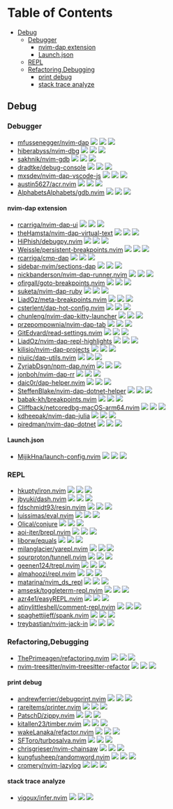 # Table of Contents

<!-- toc -->

- [Debug](#debug)
  * [Debugger](#debugger)
    + [nvim-dap extension](#nvim-dap-extension)
    + [Launch.json](#launchjson)
  * [REPL](#repl)
  * [Refactoring,Debugging](#refactoringdebugging)
    + [print debug](#print-debug)
    + [stack trace analyze](#stack-trace-analyze)

<!-- tocstop -->

## Debug

### Debugger

- [mfussenegger/nvim-dap](https://github.com/mfussenegger/nvim-dap) ![](https://img.shields.io/github/stars/mfussenegger/nvim-dap) ![](https://img.shields.io/github/last-commit/mfussenegger/nvim-dap) ![](https://img.shields.io/github/commit-activity/y/mfussenegger/nvim-dap)
- [hiberabyss/nvim-dbg](https://github.com/hiberabyss/nvim-dbg) ![](https://img.shields.io/github/stars/hiberabyss/nvim-dbg) ![](https://img.shields.io/github/last-commit/hiberabyss/nvim-dbg) ![](https://img.shields.io/github/commit-activity/y/hiberabyss/nvim-dbg)
- [sakhnik/nvim-gdb](https://github.com/sakhnik/nvim-gdb) ![](https://img.shields.io/github/stars/sakhnik/nvim-gdb) ![](https://img.shields.io/github/last-commit/sakhnik/nvim-gdb) ![](https://img.shields.io/github/commit-activity/y/sakhnik/nvim-gdb)
- [dradtke/debug-console](https://github.com/dradtke/debug-console) ![](https://img.shields.io/github/stars/dradtke/debug-console) ![](https://img.shields.io/github/last-commit/dradtke/debug-console) ![](https://img.shields.io/github/commit-activity/y/dradtke/debug-console)
- [mxsdev/nvim-dap-vscode-js](https://github.com/mxsdev/nvim-dap-vscode-js) ![](https://img.shields.io/github/stars/mxsdev/nvim-dap-vscode-js) ![](https://img.shields.io/github/last-commit/mxsdev/nvim-dap-vscode-js) ![](https://img.shields.io/github/commit-activity/y/mxsdev/nvim-dap-vscode-js)
- [austin5627/acr.nvim](https://github.com/austin5627/acr.nvim) ![](https://img.shields.io/github/stars/austin5627/acr.nvim) ![](https://img.shields.io/github/last-commit/austin5627/acr.nvim) ![](https://img.shields.io/github/commit-activity/y/austin5627/acr.nvim)
- [AlphabetsAlphabets/gdb.nvim](https://github.com/AlphabetsAlphabets/gdb.nvim) ![](https://img.shields.io/github/stars/AlphabetsAlphabets/gdb.nvim) ![](https://img.shields.io/github/last-commit/AlphabetsAlphabets/gdb.nvim) ![](https://img.shields.io/github/commit-activity/y/AlphabetsAlphabets/gdb.nvim)

#### nvim-dap extension

- [rcarriga/nvim-dap-ui](https://github.com/rcarriga/nvim-dap-ui) ![](https://img.shields.io/github/stars/rcarriga/nvim-dap-ui) ![](https://img.shields.io/github/last-commit/rcarriga/nvim-dap-ui) ![](https://img.shields.io/github/commit-activity/y/rcarriga/nvim-dap-ui)
- [theHamsta/nvim-dap-virtual-text](https://github.com/theHamsta/nvim-dap-virtual-text) ![](https://img.shields.io/github/stars/theHamsta/nvim-dap-virtual-text) ![](https://img.shields.io/github/last-commit/theHamsta/nvim-dap-virtual-text) ![](https://img.shields.io/github/commit-activity/y/theHamsta/nvim-dap-virtual-text)
- [HiPhish/debugpy.nvim](https://github.com/HiPhish/debugpy.nvim) ![](https://img.shields.io/github/stars/HiPhish/debugpy.nvim) ![](https://img.shields.io/github/last-commit/HiPhish/debugpy.nvim) ![](https://img.shields.io/github/commit-activity/y/HiPhish/debugpy.nvim)
- [Weissle/persistent-breakpoints.nvim](https://github.com/Weissle/persistent-breakpoints.nvim) ![](https://img.shields.io/github/stars/Weissle/persistent-breakpoints.nvim) ![](https://img.shields.io/github/last-commit/Weissle/persistent-breakpoints.nvim) ![](https://img.shields.io/github/commit-activity/y/Weissle/persistent-breakpoints.nvim)
- [rcarriga/cmp-dap](https://github.com/rcarriga/cmp-dap) ![](https://img.shields.io/github/stars/rcarriga/cmp-dap) ![](https://img.shields.io/github/last-commit/rcarriga/cmp-dap) ![](https://img.shields.io/github/commit-activity/y/rcarriga/cmp-dap)
- [sidebar-nvim/sections-dap](https://github.com/sidebar-nvim/sections-dap) ![](https://img.shields.io/github/stars/sidebar-nvim/sections-dap) ![](https://img.shields.io/github/last-commit/sidebar-nvim/sections-dap) ![](https://img.shields.io/github/commit-activity/y/sidebar-nvim/sections-dap)
- [nickbanderson/nvim-dap-runner.nvim](https://github.com/nickbanderson/nvim-dap-runner.nvim) ![](https://img.shields.io/github/stars/nickbanderson/nvim-dap-runner.nvim) ![](https://img.shields.io/github/last-commit/nickbanderson/nvim-dap-runner.nvim) ![](https://img.shields.io/github/commit-activity/y/nickbanderson/nvim-dap-runner.nvim)
- [ofirgall/goto-breakpoints.nvim](https://github.com/ofirgall/goto-breakpoints.nvim) ![](https://img.shields.io/github/stars/ofirgall/goto-breakpoints.nvim) ![](https://img.shields.io/github/last-commit/ofirgall/goto-breakpoints.nvim) ![](https://img.shields.io/github/commit-activity/y/ofirgall/goto-breakpoints.nvim)
- [suketa/nvim-dap-ruby](https://github.com/suketa/nvim-dap-ruby) ![](https://img.shields.io/github/stars/suketa/nvim-dap-ruby) ![](https://img.shields.io/github/last-commit/suketa/nvim-dap-ruby) ![](https://img.shields.io/github/commit-activity/y/suketa/nvim-dap-ruby)
- [LiadOz/meta-breakpoints.nvim](https://github.com/LiadOz/meta-breakpoints.nvim) ![](https://img.shields.io/github/stars/LiadOz/meta-breakpoints.nvim) ![](https://img.shields.io/github/last-commit/LiadOz/meta-breakpoints.nvim) ![](https://img.shields.io/github/commit-activity/y/LiadOz/meta-breakpoints.nvim)
- [csterlent/dap-hot-config.nvim](https://github.com/csterlent/dap-hot-config.nvim) ![](https://img.shields.io/github/stars/csterlent/dap-hot-config.nvim) ![](https://img.shields.io/github/last-commit/csterlent/dap-hot-config.nvim) ![](https://img.shields.io/github/commit-activity/y/csterlent/dap-hot-config.nvim)
- [chunleng/nvim-dap-kitty-launcher](https://github.com/chunleng/nvim-dap-kitty-launcher) ![](https://img.shields.io/github/stars/chunleng/nvim-dap-kitty-launcher) ![](https://img.shields.io/github/last-commit/chunleng/nvim-dap-kitty-launcher) ![](https://img.shields.io/github/commit-activity/y/chunleng/nvim-dap-kitty-launcher)
- [przepompownia/nvim-dap-tab](https://github.com/przepompownia/nvim-dap-tab) ![](https://img.shields.io/github/stars/przepompownia/nvim-dap-tab) ![](https://img.shields.io/github/last-commit/przepompownia/nvim-dap-tab) ![](https://img.shields.io/github/commit-activity/y/przepompownia/nvim-dap-tab)
- [GitEdvard/read-settings.nvim](https://github.com/GitEdvard/read-settings.nvim) ![](https://img.shields.io/github/stars/GitEdvard/read-settings.nvim) ![](https://img.shields.io/github/last-commit/GitEdvard/read-settings.nvim) ![](https://img.shields.io/github/commit-activity/y/GitEdvard/read-settings.nvim)
- [LiadOz/nvim-dap-repl-highlights](https://github.com/LiadOz/nvim-dap-repl-highlights) ![](https://img.shields.io/github/stars/LiadOz/nvim-dap-repl-highlights) ![](https://img.shields.io/github/last-commit/LiadOz/nvim-dap-repl-highlights) ![](https://img.shields.io/github/commit-activity/y/LiadOz/nvim-dap-repl-highlights)
- [kilisio/nvim-dap-projects](https://github.com/kilisio/nvim-dap-projects) ![](https://img.shields.io/github/stars/kilisio/nvim-dap-projects) ![](https://img.shields.io/github/last-commit/kilisio/nvim-dap-projects) ![](https://img.shields.io/github/commit-activity/y/kilisio/nvim-dap-projects)
- [niuiic/dap-utils.nvim](https://github.com/niuiic/dap-utils.nvim) ![](https://img.shields.io/github/stars/niuiic/dap-utils.nvim) ![](https://img.shields.io/github/last-commit/niuiic/dap-utils.nvim) ![](https://img.shields.io/github/commit-activity/y/niuiic/dap-utils.nvim)
- [ZyriabDsgn/npm-dap.nvim](https://github.com/ZyriabDsgn/npm-dap.nvim) ![](https://img.shields.io/github/stars/ZyriabDsgn/npm-dap.nvim) ![](https://img.shields.io/github/last-commit/ZyriabDsgn/npm-dap.nvim) ![](https://img.shields.io/github/commit-activity/y/ZyriabDsgn/npm-dap.nvim)
- [jonboh/nvim-dap-rr](https://github.com/jonboh/nvim-dap-rr) ![](https://img.shields.io/github/stars/jonboh/nvim-dap-rr) ![](https://img.shields.io/github/last-commit/jonboh/nvim-dap-rr) ![](https://img.shields.io/github/commit-activity/y/jonboh/nvim-dap-rr)
- [daic0r/dap-helper.nvim](https://github.com/daic0r/dap-helper.nvim) ![](https://img.shields.io/github/stars/daic0r/dap-helper.nvim) ![](https://img.shields.io/github/last-commit/daic0r/dap-helper.nvim) ![](https://img.shields.io/github/commit-activity/y/daic0r/dap-helper.nvim)
- [SteffenBlake/nvim-dap-dotnet-helper](https://github.com/SteffenBlake/nvim-dap-dotnet-helper) ![](https://img.shields.io/github/stars/SteffenBlake/nvim-dap-dotnet-helper) ![](https://img.shields.io/github/last-commit/SteffenBlake/nvim-dap-dotnet-helper) ![](https://img.shields.io/github/commit-activity/y/SteffenBlake/nvim-dap-dotnet-helper)
- [babak-kh/breakpoints.nvim](https://github.com/babak-kh/breakpoints.nvim) ![](https://img.shields.io/github/stars/babak-kh/breakpoints.nvim) ![](https://img.shields.io/github/last-commit/babak-kh/breakpoints.nvim) ![](https://img.shields.io/github/commit-activity/y/babak-kh/breakpoints.nvim)
- [Cliffback/netcoredbg-macOS-arm64.nvim](https://github.com/Cliffback/netcoredbg-macOS-arm64.nvim) ![](https://img.shields.io/github/stars/Cliffback/netcoredbg-macOS-arm64.nvim) ![](https://img.shields.io/github/last-commit/Cliffback/netcoredbg-macOS-arm64.nvim) ![](https://img.shields.io/github/commit-activity/y/Cliffback/netcoredbg-macOS-arm64.nvim)
- [kdheepak/nvim-dap-julia](https://github.com/kdheepak/nvim-dap-julia) ![](https://img.shields.io/github/stars/kdheepak/nvim-dap-julia) ![](https://img.shields.io/github/last-commit/kdheepak/nvim-dap-julia) ![](https://img.shields.io/github/commit-activity/y/kdheepak/nvim-dap-julia)
- [piredman/nvim-dap-dotnet](https://github.com/piredman/nvim-dap-dotnet) ![](https://img.shields.io/github/stars/piredman/nvim-dap-dotnet) ![](https://img.shields.io/github/last-commit/piredman/nvim-dap-dotnet) ![](https://img.shields.io/github/commit-activity/y/piredman/nvim-dap-dotnet)

#### Launch.json

- [MijikHna/launch-config.nvim](https://github.com/MijikHna/launch-config.nvim) ![](https://img.shields.io/github/stars/MijikHna/launch-config.nvim) ![](https://img.shields.io/github/last-commit/MijikHna/launch-config.nvim) ![](https://img.shields.io/github/commit-activity/y/MijikHna/launch-config.nvim)

### REPL

- [hkupty/iron.nvim](https://github.com/hkupty/iron.nvim) ![](https://img.shields.io/github/stars/hkupty/iron.nvim) ![](https://img.shields.io/github/last-commit/hkupty/iron.nvim) ![](https://img.shields.io/github/commit-activity/y/hkupty/iron.nvim)
- [jbyuki/dash.nvim](https://github.com/jbyuki/dash.nvim) ![](https://img.shields.io/github/stars/jbyuki/dash.nvim) ![](https://img.shields.io/github/last-commit/jbyuki/dash.nvim) ![](https://img.shields.io/github/commit-activity/y/jbyuki/dash.nvim)
- [fdschmidt93/resin.nvim](https://github.com/fdschmidt93/resin.nvim) ![](https://img.shields.io/github/stars/fdschmidt93/resin.nvim) ![](https://img.shields.io/github/last-commit/fdschmidt93/resin.nvim) ![](https://img.shields.io/github/commit-activity/y/fdschmidt93/resin.nvim)
- [luissimas/eval.nvim](https://github.com/luissimas/eval.nvim) ![](https://img.shields.io/github/stars/luissimas/eval.nvim) ![](https://img.shields.io/github/last-commit/luissimas/eval.nvim) ![](https://img.shields.io/github/commit-activity/y/luissimas/eval.nvim)
- [Olical/conjure](https://github.com/Olical/conjure) ![](https://img.shields.io/github/stars/Olical/conjure) ![](https://img.shields.io/github/last-commit/Olical/conjure) ![](https://img.shields.io/github/commit-activity/y/Olical/conjure)
- [aoi-iter/brepl.nvim](https://github.com/aoi-iter/brepl.nvim) ![](https://img.shields.io/github/stars/aoi-iter/brepl.nvim) ![](https://img.shields.io/github/last-commit/aoi-iter/brepl.nvim) ![](https://img.shields.io/github/commit-activity/y/aoi-iter/brepl.nvim)
- [liborw/equals](https://github.com/liborw/equals) ![](https://img.shields.io/github/stars/liborw/equals) ![](https://img.shields.io/github/last-commit/liborw/equals) ![](https://img.shields.io/github/commit-activity/y/liborw/equals)
- [milanglacier/yarepl.nvim](https://github.com/milanglacier/yarepl.nvim) ![](https://img.shields.io/github/stars/milanglacier/yarepl.nvim) ![](https://img.shields.io/github/last-commit/milanglacier/yarepl.nvim) ![](https://img.shields.io/github/commit-activity/y/milanglacier/yarepl.nvim)
- [sourproton/tunnell.nvim](https://github.com/sourproton/tunnell.nvim) ![](https://img.shields.io/github/stars/sourproton/tunnell.nvim) ![](https://img.shields.io/github/last-commit/sourproton/tunnell.nvim) ![](https://img.shields.io/github/commit-activity/y/sourproton/tunnell.nvim)
- [geenen124/trepl.nvim](https://github.com/geenen124/trepl.nvim) ![](https://img.shields.io/github/stars/geenen124/trepl.nvim) ![](https://img.shields.io/github/last-commit/geenen124/trepl.nvim) ![](https://img.shields.io/github/commit-activity/y/geenen124/trepl.nvim)
- [almahoozi/repl.nvim](https://github.com/almahoozi/repl.nvim) ![](https://img.shields.io/github/stars/almahoozi/repl.nvim) ![](https://img.shields.io/github/last-commit/almahoozi/repl.nvim) ![](https://img.shields.io/github/commit-activity/y/almahoozi/repl.nvim)
- [matarina/nvim_ds_repl](https://github.com/matarina/nvim_ds_repl) ![](https://img.shields.io/github/stars/matarina/nvim_ds_repl) ![](https://img.shields.io/github/last-commit/matarina/nvim_ds_repl) ![](https://img.shields.io/github/commit-activity/y/matarina/nvim_ds_repl)
- [amsesk/toggleterm-repl.nvim](https://github.com/amsesk/toggleterm-repl.nvim) ![](https://img.shields.io/github/stars/amsesk/toggleterm-repl.nvim) ![](https://img.shields.io/github/last-commit/amsesk/toggleterm-repl.nvim) ![](https://img.shields.io/github/commit-activity/y/amsesk/toggleterm-repl.nvim)
- [azr4e1/easyREPL.nvim](https://github.com/azr4e1/easyREPL.nvim) ![](https://img.shields.io/github/stars/azr4e1/easyREPL.nvim) ![](https://img.shields.io/github/last-commit/azr4e1/easyREPL.nvim) ![](https://img.shields.io/github/commit-activity/y/azr4e1/easyREPL.nvim)
- [atinylittleshell/comment-repl.nvim](https://github.com/atinylittleshell/comment-repl.nvim) ![](https://img.shields.io/github/stars/atinylittleshell/comment-repl.nvim) ![](https://img.shields.io/github/last-commit/atinylittleshell/comment-repl.nvim) ![](https://img.shields.io/github/commit-activity/y/atinylittleshell/comment-repl.nvim)
- [spaghettijeff/spank.nvim](https://github.com/spaghettijeff/spank.nvim) ![](https://img.shields.io/github/stars/spaghettijeff/spank.nvim) ![](https://img.shields.io/github/last-commit/spaghettijeff/spank.nvim) ![](https://img.shields.io/github/commit-activity/y/spaghettijeff/spank.nvim)
- [treybastian/nvim-jack-in](https://github.com/treybastian/nvim-jack-in) ![](https://img.shields.io/github/stars/treybastian/nvim-jack-in) ![](https://img.shields.io/github/last-commit/treybastian/nvim-jack-in) ![](https://img.shields.io/github/commit-activity/y/treybastian/nvim-jack-in)

### Refactoring,Debugging

- [ThePrimeagen/refactoring.nvim](https://github.com/ThePrimeagen/refactoring.nvim) ![](https://img.shields.io/github/stars/ThePrimeagen/refactoring.nvim) ![](https://img.shields.io/github/last-commit/ThePrimeagen/refactoring.nvim) ![](https://img.shields.io/github/commit-activity/y/ThePrimeagen/refactoring.nvim)
- [nvim-treesitter/nvim-treesitter-refactor](https://github.com/nvim-treesitter/nvim-treesitter-refactor) ![](https://img.shields.io/github/stars/nvim-treesitter/nvim-treesitter-refactor) ![](https://img.shields.io/github/last-commit/nvim-treesitter/nvim-treesitter-refactor) ![](https://img.shields.io/github/commit-activity/y/nvim-treesitter/nvim-treesitter-refactor)

#### print debug

- [andrewferrier/debugprint.nvim](https://github.com/andrewferrier/debugprint.nvim) ![](https://img.shields.io/github/stars/andrewferrier/debugprint.nvim) ![](https://img.shields.io/github/last-commit/andrewferrier/debugprint.nvim) ![](https://img.shields.io/github/commit-activity/y/andrewferrier/debugprint.nvim)
- [rareitems/printer.nvim](https://github.com/rareitems/printer.nvim) ![](https://img.shields.io/github/stars/rareitems/printer.nvim) ![](https://img.shields.io/github/last-commit/rareitems/printer.nvim) ![](https://img.shields.io/github/commit-activity/y/rareitems/printer.nvim)
- [PatschD/zippy.nvim](https://github.com/PatschD/zippy.nvim) ![](https://img.shields.io/github/stars/PatschD/zippy.nvim) ![](https://img.shields.io/github/last-commit/PatschD/zippy.nvim) ![](https://img.shields.io/github/commit-activity/y/PatschD/zippy.nvim)
- [kitallen23/timber.nvim](https://github.com/kitallen23/timber.nvim) ![](https://img.shields.io/github/stars/kitallen23/timber.nvim) ![](https://img.shields.io/github/last-commit/kitallen23/timber.nvim) ![](https://img.shields.io/github/commit-activity/y/kitallen23/timber.nvim)
- [wakeLanaka/refactor.nvim](https://github.com/wakeLanaka/refactor.nvim) ![](https://img.shields.io/github/stars/wakeLanaka/refactor.nvim) ![](https://img.shields.io/github/last-commit/wakeLanaka/refactor.nvim) ![](https://img.shields.io/github/commit-activity/y/wakeLanaka/refactor.nvim)
- [SFToro/turbosalva.nvim](https://github.com/SFToro/turbosalva.nvim) ![](https://img.shields.io/github/stars/SFToro/turbosalva.nvim) ![](https://img.shields.io/github/last-commit/SFToro/turbosalva.nvim) ![](https://img.shields.io/github/commit-activity/y/SFToro/turbosalva.nvim)
- [chrisgrieser/nvim-chainsaw](https://github.com/chrisgrieser/nvim-chainsaw) ![](https://img.shields.io/github/stars/chrisgrieser/nvim-chainsaw) ![](https://img.shields.io/github/last-commit/chrisgrieser/nvim-chainsaw) ![](https://img.shields.io/github/commit-activity/y/chrisgrieser/nvim-chainsaw)
- [kungfusheep/randomword.nvim](https://github.com/kungfusheep/randomword.nvim) ![](https://img.shields.io/github/stars/kungfusheep/randomword.nvim) ![](https://img.shields.io/github/last-commit/kungfusheep/randomword.nvim) ![](https://img.shields.io/github/commit-activity/y/kungfusheep/randomword.nvim)
- [cromery/nvim-lazylog](https://github.com/cromery/nvim-lazylog) ![](https://img.shields.io/github/stars/cromery/nvim-lazylog) ![](https://img.shields.io/github/last-commit/cromery/nvim-lazylog) ![](https://img.shields.io/github/commit-activity/y/cromery/nvim-lazylog)

#### stack trace analyze

- [vigoux/infer.nvim](https://github.com/vigoux/infer.nvim) ![](https://img.shields.io/github/stars/vigoux/infer.nvim) ![](https://img.shields.io/github/last-commit/vigoux/infer.nvim) ![](https://img.shields.io/github/commit-activity/y/vigoux/infer.nvim)
